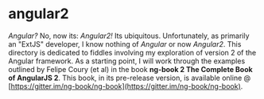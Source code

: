 angular2
======

_Angular?_ No, now its: _Angular2!_  Its ubiquitous. Unfortunately, as primarily an "ExtJS" developer, I know nothing of _Angular_ or
now _Angular2_.  This directory is dedicated to fiddles involving my exploration of version 2 of the Angular framework. As
a starting point, I will work through the examples outlined by Felipe Coury (et al) in the book **ng-book 2 The Complete Book of AngularJS 2**.
This book, in its pre-release version, is available online @ [https://gitter.im/ng-book/ng-book](https://gitter.im/ng-book/ng-book).
